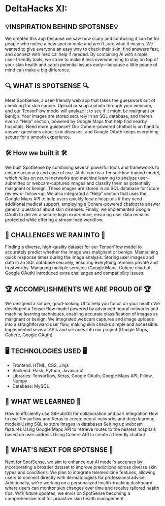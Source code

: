 # DeltaHacks XI:

## 💡INSPIRATION BEHIND SPOTSNSE💡
We created this app because we saw how scary and confusing it can be for people who notice a new spot or mole and aren’t sure what it means. We wanted to give everyone an easy way to check their skin, find answers fast, and connect with medical help if needed. By combining AI with simple, user-friendly tools, we strive to make it less overwhelming to stay on top of your skin health and catch potential issues early—because a little peace of mind can make a big difference.

## 🔍 WHAT IS SPOTSENSE 🔍
Meet SpotSense, a user-friendly web app that takes the guesswork out of checking for skin cancer. Upload or snap a photo through your webcam, and our TensorFlow model will analyze it to see if it might be malignant or benign. Your images are stored securely in an SQL database, and there’s even a “Help” section, powered by Google Maps that help find nearby hospitals. Need more guidance? Our Cohere-powered chatbot is on hand to answer questions about skin diseases, and Google OAuth keeps everything secure for a smooth experience.

## 🛠️ How we built it 🛠️
We built SpotSense by combining several powerful tools and frameworks to ensure accuracy and ease of use. At its core is a TensorFlow-trained model, which relies on neural networks and machine learning to analyze user-submitted or webcam-captured images and classify them as potentially malignant or benign. These images are stored in an SQL database for future review or follow-up. We also integrated a “Help” section that uses the Google Maps API to help users quickly locate hospitals if they need additional medical support, employing a Cohere-powered chatbot to answer general questions about skin diseases. Finally, we implemented Google OAuth to deliver a secure login experience, ensuring user data remains protected while offering a streamlined workflow.

## 🚧 CHALLENGES WE RAN INTO 🚧
Finding a diverse, high-quality dataset for our TensorFlow model to accurately predict whether the image was malignant or benign.
Maintaining quick response times during the image analysis.
Storing user images and data in an SQL database securely, ensuring everything remains private and trustworthy.
Managing multiple services (Google Maps, Cohere chatbot, Google OAuth) introduced extra challenges and compatibility issues.

## 🏆 ACCOMPLISHMENTS WE ARE PROUD OF 🏆
We designed a simple, good-looking UI to help you focus on your health
We developed a TensorFlow model powered by advanced neural networks and machine learning techniques, enabling accurate classification of images as malignant or benign.
We integrated webcam captures and image uploads into a straightforward user flow, making skin checks simple and accessible.
Implemented several APIs and services into our project (Google Maps, Cohere, Google OAuth)

## 🖥 TECHNOLOGIES USED 🖥

- Frontend: HTML, CSS, Jinja
- Backend: Flask, Python, Javascript
- Libraries: Tensorflow, Keras, Google OAuth, Google Maps API, Pillow, Numpy
- Database: MySQL
  
## 🧠 WHAT WE LEARNED 🧠
How to efficiently use GitHub/Git for collaboration and part integration
How to use Tensorflow and Keras to create neural networks and deep learning models
Using SQL to store images in databases
Setting up webcam features
Using Google Maps API to retrieve routes to the nearest hospitals based on user address
Using Cohere API to create a friendly chatbot

## 🚀 WHAT'S NEXT FOR SPOTSNSE 🚀
Next for SpotSense, we aim to enhance our AI model's accuracy by incorporating a broader dataset to improve predictions across diverse skin types and conditions. We plan to integrate telemedicine features, allowing users to connect directly with dermatologists for professional advice. Additionally, we’re working on a personalized health-tracking dashboard where users can monitor skin changes over time and receive tailored health tips. With future updates, we envision SpotSense becoming a comprehensive tool for proactive skin health management.
